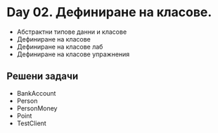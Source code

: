 ﻿# Day 02. Дефиниране на класове.
- Абстрактни типове данни и класове
- Дефиниране на класове
- Дефиниране на класове лаб
- Дефиниране на класове упражнения

## Решени задачи
- BankAccount
- Person
- PersonMoney
- Point
- TestClient
